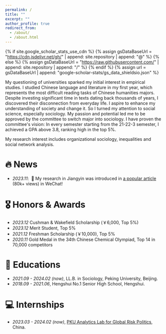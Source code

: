 ```yaml
---
permalink: /
title: ""
excerpt: ""
author_profile: true
redirect_from: 
  - /about/
  - /about.html
---
```


{% if site.google_scholar_stats_use_cdn %}
{% assign gsDataBaseUrl = "https://cdn.jsdelivr.net/gh/" | append: site.repository | append: "@" %}
{% else %}
{% assign gsDataBaseUrl = "https://raw.githubusercontent.com/" | append: site.repository | append: "/" %}
{% endif %}
{% assign url = gsDataBaseUrl | append: "google-scholar-stats/gs_data_shieldsio.json" %}

<span class='anchor' id='about-me'></span>

My questioning of universities sparked my initial interest in empirical studies. I studied Chinese language and literature in my first year, which represents the most difficult reading tasks of Chinese humanities majors. Despite investing significant time in texts dating back thousands of years, I discovered their disconnection from everyday life. I aspire to enhance my understanding of society and change it. So I turned my attention to social science, especially sociology. My passion and potential led me to be approved by the committee to switch major into sociology. I have proven the committee's vision: In every semester starting from the 21-22-3 semester, I achieved a GPA above 3.8, ranking high in the top 5%.

My research interest includes organizational sociology, inequalities and social network analysis.


# 🔥 News
- *2023.11*: &nbsp;🎉 My research in Jiangyin was introduced in [a popular article](https://mp.weixin.qq.com/s/ztGzlRxrCWutgScMOxwFjA) (80k+ views) in WeChat!

# 🎖 Honors & Awards
- *2023.12* Cushman & Wakefield Scholarship (￥6,000, Top 5%)
- *2023.12* Merit Student, Top 5%
- *2021.12* Freshman Scholarship (￥10,000), Top 5%
- *2020.11* Gold Medal in the 34th Chinese Chemical Olympiad, Top 14 in 70,000 competitors

# 📖 Educations
- *2021.09 - 2024.02 (now)*, LL.B. in Sociology, Peking University, Beijing. 
- *2018.09 - 2021.06*, Hengshui No.1 Senior High School, Hengshui.

# 💻 Internships
- *2023.03 - 2024.02 (now)*, [PKU Analytics Lab for Global Risk Politics](https://riskalab.pku.edu.cn/en/team/student_team/index.htm), China.
